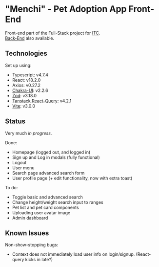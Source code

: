 # "Menchi" - Pet Adoption App Front-End

Front-end part of the Full-Stack project for [ITC](https://github.com/israeltechchallenge).  
[Back-End](https://github.com/planetariumfish/menchi-be) also available.

## Technologies

Set up using:

- Typescript: v4.7.4
- React: v18.2.0
- Axios: v0.27.2
- [Chakra-UI](http://chakra-ui.com): v2.2.6
- [Zod](https://github.com/colinhacks/zod): v3.18.0
- [Tanstack React-Query](https://tanstack.com/query/v4): v4.2.1
- [Vite](https://vitejs.dev): v3.0.0

## Status

Very much _in progress_.

Done:

- Homepage (logged out, and logged in)
- Sign up and Log in modals (fully functional)
- Logout
- User menu
- Search page advanced search form
- User profile page (+ edit functionality, now with extra toast)

To do:

- Toggle basic and advanced search
- Change height/weight search input to ranges
- Pet list and pet card components
- Uploading user avatar image
- Admin dashboard

## Known Issues

Non-show-stopping bugs:

- Context does not immediately load user info on login/signup. (React-query kicks in late?)
